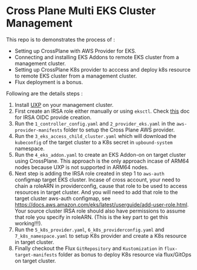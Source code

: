# Cross Plane Multi EKS Cluster Management

This repo is to demonstrates the process of :
- Setting up CrossPlane with AWS Provider for EKS.
- Connecting and installing EKS Addons to remote EKS cluster from a management cluster.
- Setting up CrossPlane K8s provider to acccess and deploy k8s resource to remote EKS cluster from a management cluster.
- Flux deployment is a bonus.


Following are the details steps :


1. Install [UXP](https://github.com/upbound/universal-crossplane) on your management cluster.
2. First create an IRSA role either manually or using `eksctl`. Check [this](https://docs.upbound.io/providers/provider-aws/authentication/#create-an-iam-oidc-provider-1) doc for IRSA OIDC provide creation.
3. Run the `1_controller_config.yaml` and `2_provider_eks.yaml` in the `aws-provider-manifests` folder to setup the Cross Plane AWS provider.
4. Run the `3_eks_access_child_cluster.yaml` which will download the `kubeconfig` of the target cluster to a K8s secret in `upbound-system` namespace.
5. Run the `4_eks_addon.yaml` to create an EKS Addon-on on target cluster using CrossPlane. This approach is the only approach incase of ARM64 nodes because UXP is not supported in ARM64 nodes.
6. Next step is adding the IRSA role created in step 1 to `aws-auth` configmap target EKS cluster. Incase of cross account, your need to chain a roleARN in providerconfig, cause that role to be used to access resources in target cluster. And you will need to add that role to the target cluster aws-auth configmap, see https://docs.aws.amazon.com/eks/latest/userguide/add-user-role.html. Your source cluster IRSA role should also have permissions to assume that role you specify in roleARN. (This is the key part to get this working!!!).
7. Run the `5_k8s_provider.yaml`, `6_k8s_providerconfig.yaml` and `7_k8s_namespace.yaml` to setup K8s provider and create a K8s resource in target cluster.
8. Finally checkout the Flux `GitRepository` and `Kustomization` in `flux-target-manifests` folder as bonus to deploy K8s resource via flux/GitOps on target cluster. 